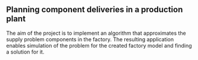 ## Planning component deliveries in a production plant

The aim of the project is to implement an algorithm that approximates the supply problem components in the factory. The resulting application enables simulation of the problem for the created factory model and finding a solution for it.
